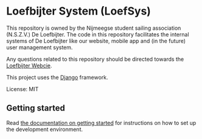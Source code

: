 # Loefbijter System (LoefSys)

This repository is owned by the Nijmeegse student sailing association (N.S.Z.V.) De Loefbijter. The code in this repository facilitates the internal systems of De Loefbijter like our website, mobile app and (in the future) user management system.

Any questions related to this repository should be directed towards the [Loefbijter Webcie](mailto:webcie@loefbijter.nl).

This project uses the [Django](https://www.djangoproject.com/) framework.

License: MIT

## Getting started

Read [the documentation on getting started](docs/getting-started.rst) for instructions on how to set up the development environment.
